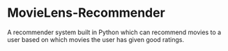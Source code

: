 # MovieLens-Recommender
A recommender system built in Python which can recommend movies to a user based on which movies the user has given good ratings.
